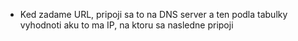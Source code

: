- Ked zadame URL, pripoji sa to na DNS server a ten podla tabulky vyhodnoti aku to ma IP, na ktoru sa nasledne pripoji